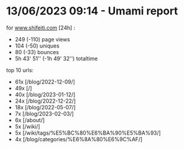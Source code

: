 # 13/06/2023 09:14 - Umami report
for www.shifeiti.com [24h] :

 - 249 (-110) page views
 - 104 (-50) uniques
 - 80 (-33) bounces
 - 5h 43' 51'' (-1h 49' 32'') totaltime


top 10 urls:
 - 61x [/blog/2022-12-09/]
 - 49x [/]
 - 40x [/blog/2023-01-12/]
 - 24x [/blog/2022-12-22/]
 - 18x [/blog/2022-05-07/]
 - 7x [/blog/2023-02-03/]
 - 6x [/about/]
 - 5x [/wiki/]
 - 5x [/wiki/tags/%E5%BC%80%E6%BA%90%E5%BA%93/]
 - 4x [/blog/categories/%E6%8A%80%E6%9C%AF/]


